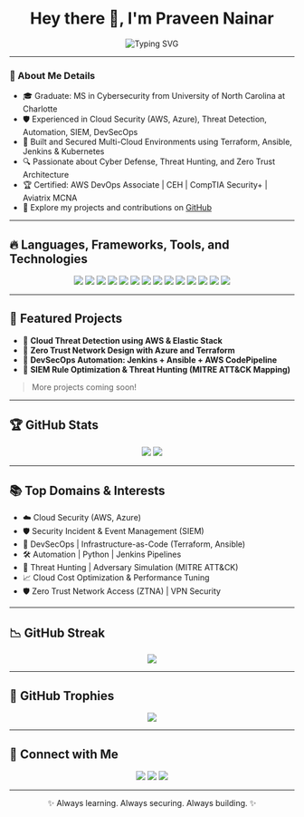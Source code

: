 <h1 align="center">Hey there 👋, I'm Praveen Nainar </h1>

<p align="center">
  <img src="https://readme-typing-svg.demolab.com?font=Fira+Code&duration=3000&pause=1000&center=true&vCenter=true&width=500&lines=CyberSecuriy and Software +Engineer;Cloud+Security+Architect;DevSecOps+Automation+Champion;Threat+Hunter+%7C+Incident+Responder" alt="Typing SVG" />
</p>

---

### 🧠 About Me Details

- 🎓 Graduate: MS in Cybersecurity from University of North Carolina at Charlotte
- 🛡️ Experienced in Cloud Security (AWS, Azure), Threat Detection, Automation, SIEM, DevSecOps
- 🚀 Built and Secured Multi-Cloud Environments using Terraform, Ansible, Jenkins & Kubernetes
- 🔍 Passionate about Cyber Defense, Threat Hunting, and Zero Trust Architecture
- 🏆 Certified: AWS DevOps Associate | CEH | CompTIA Security+ | Aviatrix MCNA
- 📝 Explore my projects and contributions on [GitHub](https://github.com/praveen-nb)

---

## 🔥 Languages, Frameworks, Tools, and Technologies

<p align="center">
  <img src="https://img.shields.io/badge/-Python-3776AB?style=flat&logo=python&logoColor=white" />
  <img src="https://img.shields.io/badge/-Java-007396?style=flat&logo=java&logoColor=white" />
  <img src="https://img.shields.io/badge/-SpringBoot-6DB33F?style=flat&logo=springboot&logoColor=white" />
  <img src="https://img.shields.io/badge/-AWS-232F3E?style=flat&logo=amazon-aws&logoColor=white" />
  <img src="https://img.shields.io/badge/-Azure-0078D4?style=flat&logo=microsoft-azure&logoColor=white" />
  <img src="https://img.shields.io/badge/-Terraform-7B42BC?style=flat&logo=terraform&logoColor=white" />
  <img src="https://img.shields.io/badge/-Ansible-E00?style=flat&logo=ansible&logoColor=white" />
  <img src="https://img.shields.io/badge/-Kubernetes-326CE5?style=flat&logo=kubernetes&logoColor=white" />
  <img src="https://img.shields.io/badge/-Docker-2496ED?style=flat&logo=docker&logoColor=white" />
  <img src="https://img.shields.io/badge/-Jenkins-D24939?style=flat&logo=jenkins&logoColor=white" />
  <img src="https://img.shields.io/badge/-ElasticStack-005571?style=flat&logo=elasticstack&logoColor=white" />
  <img src="https://img.shields.io/badge/-SIEM-4DB33D?style=flat&logo=security&logoColor=white" />
  <img src="https://img.shields.io/badge/-Git-F05032?style=flat&logo=git&logoColor=white" />
  <img src="https://img.shields.io/badge/-Linux-FCC624?style=flat&logo=linux&logoColor=black" />
</p>

---

## 💼 Featured Projects

- 🌊 **Cloud Threat Detection using AWS & Elastic Stack**  
- 🏰 **Zero Trust Network Design with Azure and Terraform**
- 🤖 **DevSecOps Automation: Jenkins + Ansible + AWS CodePipeline**
- 📡 **SIEM Rule Optimization & Threat Hunting (MITRE ATT&CK Mapping)**

> More projects coming soon!

---

## 🏆 GitHub Stats

<p align="center">
  <img src="https://github-readme-stats.vercel.app/api?username=praveen-nb&show_icons=true&theme=gruvbox&count_private=true&hide_title=false"/>
  <img src="https://github-readme-stats.vercel.app/api/top-langs/?username=praveen-nb&layout=compact&theme=gruvbox"/>
</p>

---

## 📚 Top Domains & Interests

- ☁️ Cloud Security (AWS, Azure)
- 🛡️ Security Incident & Event Management (SIEM)
- 🔐 DevSecOps | Infrastructure-as-Code (Terraform, Ansible)
- 🛠️ Automation | Python | Jenkins Pipelines
- 🧠 Threat Hunting | Adversary Simulation (MITRE ATT&CK)
- 📈 Cloud Cost Optimization & Performance Tuning
- 🛡️ Zero Trust Network Access (ZTNA) | VPN Security

---

## 📉 GitHub Streak

<p align="center">
  <img src="https://github-readme-streak-stats.herokuapp.com/?user=praveen-nb&theme=gruvbox" />
</p>

---

## 🌟 GitHub Trophies

<p align="center">
  <img src="https://github-profile-trophy.vercel.app/?username=praveen-nb&theme=gruvbox&no-frame=true&margin-w=15" />
</p>

---

## 📢 Connect with Me

<p align="center">
  <a href="https://www.linkedin.com/in/praveennainar/" target="_blank"><img src="https://img.shields.io/badge/-LinkedIn-0077B5?style=flat-square&logo=linkedin&logoColor=white" /></a>
  <a href="mailto:praveen.nainar11@gmail.com" target="_blank"><img src="https://img.shields.io/badge/-Gmail-D14836?style=flat-square&logo=gmail&logoColor=white" /></a>
  <a href="https://github.com/praveen-nb" target="_blank"><img src="https://img.shields.io/badge/-GitHub-181717?style=flat-square&logo=github&logoColor=white" /></a>
</p>

---


<p align="center"> ✨ Always learning. Always securing. Always building. ✨ </p>
